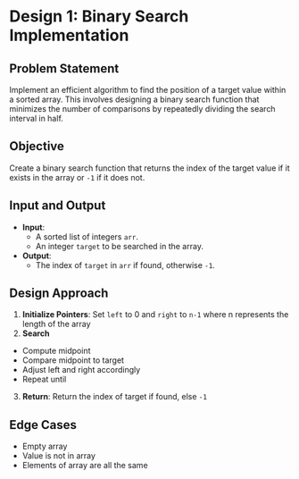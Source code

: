 # Design 1: Binary Search Implementation

## Problem Statement
Implement an efficient algorithm to find the position of a target value within a sorted array. This involves designing a binary search function that minimizes the number of comparisons by repeatedly dividing the search interval in half.

## Objective
Create a binary search function that returns the index of the target value if it exists in the array or `-1` if it does not.

## Input and Output
- **Input**: 
  - A sorted list of integers `arr`.
  - An integer `target` to be searched in the array.
- **Output**: 
  - The index of `target` in `arr` if found, otherwise `-1`.

## Design Approach
1. **Initialize Pointers**: Set `left` to 0 and `right` to `n-1` where n represents the length of the array
2. **Search**
  - Compute midpoint
  - Compare midpoint to target
  - Adjust left and right accordingly
  - Repeat until
3. **Return**: Return the index of target if found, else `-1` 

## Edge Cases
 - Empty array
 - Value is not in array
 - Elements of array are all the same
